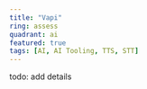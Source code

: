 ```yaml
---
title: "Vapi"
ring: assess
quadrant: ai
featured: true
tags: [AI, AI Tooling, TTS, STT]
---
```


todo: add details
